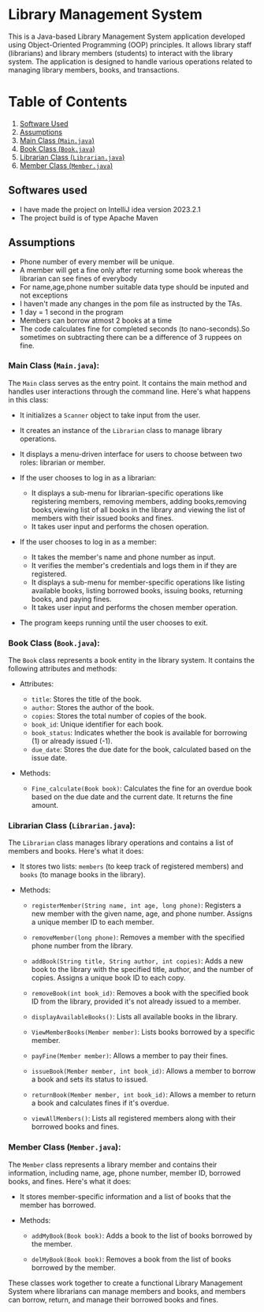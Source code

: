 # Library Management System

This is a Java-based Library Management System application developed using Object-Oriented Programming (OOP) principles. It allows library staff (librarians) and library members (students) to interact with the library system. The application is designed to handle various operations related to managing library members, books, and transactions.

# Table of Contents

1. [Software Used](#software-used)
2. [Assumptions](#assumptions)
3. [Main Class (`Main.java`)](#main-class-mainjava)
4. [Book Class (`Book.java`)](#book-class-bookjava)
5. [Librarian Class (`Librarian.java`)](#librarian-class-librarianjava)
6. [Member Class (`Member.java`)](#member-class-memberjava)

## Softwares used
- I have made the project on IntelliJ idea version 2023.2.1
- The project build is of type Apache Maven




## Assumptions
- Phone number of every member will be unique.
- A member will get a fine only after returning some book whereas the librarian can see fines of everybody
- For name,age,phone number suitable data type should be inputed and not exceptions
- I haven't made any changes in the pom file as instructed by the TAs.
- 1 day = 1 second in the program 
- Members can borrow atmost 2 books at a time
- The code calculates fine for completed seconds (to nano-seconds).So sometimes on subtracting there can be a difference of 3 ruppees on fine. 


### Main Class (`Main.java`):

The `Main` class serves as the entry point. It contains the main method and handles user interactions through the command line. Here's what happens in this class:

- It initializes a `Scanner` object to take input from the user.

- It creates an instance of the `Librarian` class to manage library operations.

- It displays a menu-driven interface for users to choose between two roles: librarian or member.

- If the user chooses to log in as a librarian:
  - It displays a sub-menu for librarian-specific operations like registering members, removing members, adding books,removing books,viewing list of all books in the library and viewing the list of members with their issued books and fines.
  - It takes user input and performs the chosen operation.

- If the user chooses to log in as a member:
  - It takes the member's name and phone number as input.
  - It verifies the member's credentials and logs them in if they are registered.
  - It displays a sub-menu for member-specific operations like listing available books, listing borrowed books, issuing books, returning books, and paying fines.
  - It takes user input and performs the chosen member operation.

- The program keeps running until the user chooses to exit.

### Book Class (`Book.java`):

The `Book` class represents a book entity in the library system. It contains the following attributes and methods:

- Attributes:
  - `title`: Stores the title of the book.
  - `author`: Stores the author of the book.
  - `copies`: Stores the total number of copies of the book.
  - `book_id`: Unique identifier for each book.
  - `book_status`: Indicates whether the book is available for borrowing (1) or already issued (-1).
  - `due_date`: Stores the due date for the book, calculated based on the issue date.

- Methods:
  - `Fine_calculate(Book book)`: Calculates the fine for an overdue book based on the due date and the current date. It returns the fine amount.

### Librarian Class (`Librarian.java`):

The `Librarian` class manages library operations and contains a list of members and books. Here's what it does:

- It stores two lists: `members` (to keep track of registered members) and `books` (to manage books in the library).

- Methods:
  - `registerMember(String name, int age, long phone)`: Registers a new member with the given name, age, and phone number. Assigns a unique member ID to each member.

  - `removeMember(long phone)`: Removes a member with the specified phone number from the library.

  - `addBook(String title, String author, int copies)`: Adds a new book to the library with the specified title, author, and the number of copies. Assigns a unique book ID to each copy.

  - `removeBook(int book_id)`: Removes a book with the specified book ID from the library, provided it's not already issued to a member.

  - `displayAvailableBooks()`: Lists all available books in the library.

  - `ViewMemberBooks(Member member)`: Lists books borrowed by a specific member.

  - `payFine(Member member)`: Allows a member to pay their fines.

  - `issueBook(Member member, int book_id)`: Allows a member to borrow a book and sets its status to issued.

  - `returnBook(Member member, int book_id)`: Allows a member to return a book and calculates fines if it's overdue.

  - `viewAllMembers()`: Lists all registered members along with their borrowed books and fines.

### Member Class (`Member.java`):

The `Member` class represents a library member and contains their information, including name, age, phone number, member ID, borrowed books, and fines. Here's what it does:

- It stores member-specific information and a list of books that the member has borrowed.

- Methods:
  - `addMyBook(Book book)`: Adds a book to the list of books borrowed by the member.

  - `delMyBook(Book book)`: Removes a book from the list of books borrowed by the member.

These classes work together to create a functional Library Management System where librarians can manage members and books, and members can borrow, return, and manage their borrowed books and fines.


